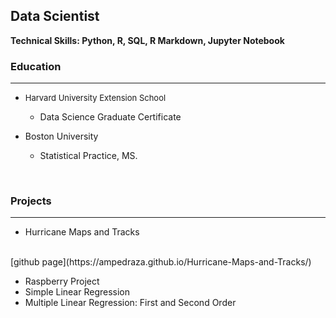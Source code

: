 ## Data Scientist
**Technical Skills: Python, R, SQL, R Markdown, Jupyter Notebook**

### Education
<hr>

+ <font size="2">Harvard University Extension School</font>
  - Data Science Graduate Certificate 
    
+ Boston University
  - Statistical Practice, MS. 

<br/>

### Projects
<hr>

  + Hurricane Maps and Tracks
<br/>
   [github page](https://ampedraza.github.io/Hurricane-Maps-and-Tracks/)

  + Raspberry Project
  + Simple Linear Regression
  + Multiple Linear Regression: First and Second Order


